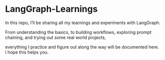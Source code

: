 # LangGraph-Learnings

In this repo, I’ll be sharing all my learnings and experiments with LangGraph. 

From understanding the basics, to building workflows, exploring prompt chaining, and trying out some real world projects,
 
everything I practice and figure out along the way will be documented here.
I hope this helps you.
